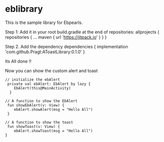 # eblibrary

This is the sample library for Ebpearls. 

Step 1: Add it in your root build.gradle at the end of repositories: 
       allprojects {
       	  repositories {
	     ...
	      maven { url 'https://jitpack.io' }
	   }
	}

Step 2. Add the dependency
    dependencies {
	        implementation 'com.github.Pragt:AToastLibrary:0.1.0'
	}

Its All done !!

Now you can show the custom alert and toast

    // initialize the ebAlert
     private val ebAlert: EbAlert by lazy {
        EbAlert(this@MainActivity)
      }

    // A function to show the EbAlert
     fun showEbAlert(v: View) {
        ebAlert.showAlert(msg = "Hello All")
     }
    
    // A function to show the toast
     fun showToast(v: View) {
        ebAlert.showToast(msg = "Hello All")
    }
